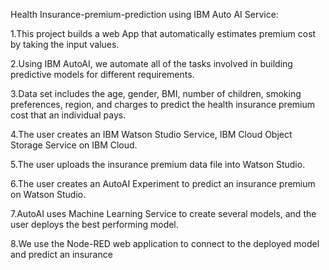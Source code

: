 Health Insurance-premium-prediction  using IBM Auto AI Service:

1.This project builds a web App that automatically estimates premium cost by taking the input values. 

2.Using IBM AutoAI, we automate all of the tasks involved in building predictive models for different requirements. 

3.Data set includes the age, gender, BMI, number of children, smoking preferences, region, and charges to predict the health insurance premium cost that an individual pays.

4.The user creates an IBM Watson Studio Service, IBM Cloud Object Storage Service on IBM Cloud.

5.The user uploads the insurance premium data file into Watson Studio.

6.The user creates an AutoAI Experiment to predict an insurance premium on Watson Studio.

7.AutoAI uses Machine Learning Service to create several models, and the user deploys the best performing model.

8.We use the Node-RED web application to connect to the deployed model and predict an insurance 
